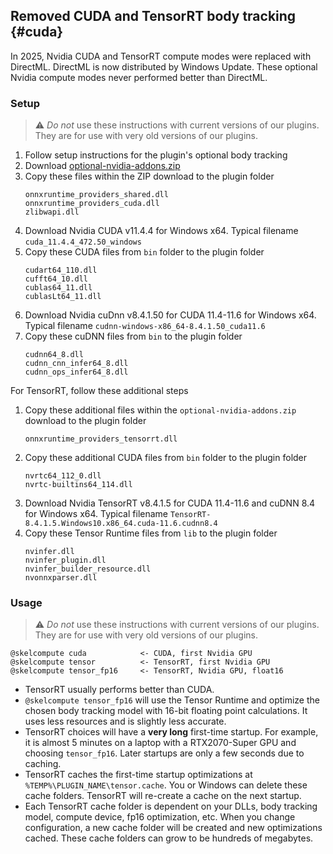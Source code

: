 ## Removed CUDA and TensorRT body tracking  {#cuda}

In 2025, Nvidia CUDA and TensorRT compute modes were replaced with DirectML.
DirectML is now distributed by Windows Update.
These optional Nvidia compute modes never performed better than DirectML.

### Setup

> ⚠️ _Do not_ use these instructions with current versions of our plugins.
> They are for use with very old versions of our plugins.

1. Follow setup instructions for the plugin's optional body tracking
2. Download [optional-nvidia-addons.zip](https://hidale.s3.amazonaws.com/webcontent/dp.kinect3/optional-nvidia-addons.zip)
3. Copy these files within the ZIP download to the plugin folder
   ```
   onnxruntime_providers_shared.dll
   onnxruntime_providers_cuda.dll
   zlibwapi.dll
   ```
4. Download Nvidia CUDA v11.4.4 for Windows x64. Typical filename `cuda_11.4.4_472.50_windows`
5. Copy these CUDA files from `bin` folder to the plugin folder
   ```
   cudart64_110.dll
   cufft64_10.dll
   cublas64_11.dll
   cublasLt64_11.dll
   ```
6. Download Nvidia cuDnn v8.4.1.50 for CUDA 11.4-11.6 for Windows x64. Typical filename `cudnn-windows-x86_64-8.4.1.50_cuda11.6`
7. Copy these cuDNN files from `bin` to the plugin folder
   ```
   cudnn64_8.dll
   cudnn_cnn_infer64_8.dll
   cudnn_ops_infer64_8.dll
   ```

For TensorRT, follow these additional steps

1. Copy these additional files within the `optional-nvidia-addons.zip` download
   to the plugin folder
   ```
   onnxruntime_providers_tensorrt.dll
   ```
2. Copy these additional CUDA files from `bin` folder to the plugin folder
   ```
   nvrtc64_112_0.dll
   nvrtc-builtins64_114.dll
   ```
3. Download Nvidia TensorRT v8.4.1.5 for CUDA 11.4-11.6 and cuDNN 8.4 for Windows x64.
   Typical filename `TensorRT-8.4.1.5.Windows10.x86_64.cuda-11.6.cudnn8.4`
4. Copy these Tensor Runtime files from `lib` to the plugin folder
   ```
   nvinfer.dll
   nvinfer_plugin.dll
   nvinfer_builder_resource.dll
   nvonnxparser.dll
   ```

### Usage

> ⚠️ _Do not_ use these instructions with current versions of our plugins.
> They are for use with very old versions of our plugins.

```
@skelcompute cuda            <- CUDA, first Nvidia GPU
@skelcompute tensor          <- TensorRT, first Nvidia GPU
@skelcompute tensor_fp16     <- TensorRT, Nvidia GPU, float16
```

* TensorRT usually performs better than CUDA.
* `@skelcompute tensor_fp16` will use the Tensor Runtime and optimize the chosen
  body tracking model with 16-bit floating point calculations. It uses less resources
  and is slightly less accurate.
* TensorRT choices will have a **very long** first-time startup. For example, it is
  almost 5 minutes on a laptop with a RTX2070-Super GPU and choosing `tensor_fp16`.
  Later startups are only a few seconds due to caching.
* TensorRT caches the first-time startup optimizations at `%TEMP%\PLUGIN_NAME\tensor.cache`.
  You or Windows can delete these cache folders. TensorRT will re-create a cache
  on the next startup.
* Each TensorRT cache folder is dependent on your DLLs, body tracking model,
  compute device, fp16 optimization, etc. When you change configuration, a new cache
  folder will be created and new optimizations cached. These cache folders can grow
  to be hundreds of megabytes.
